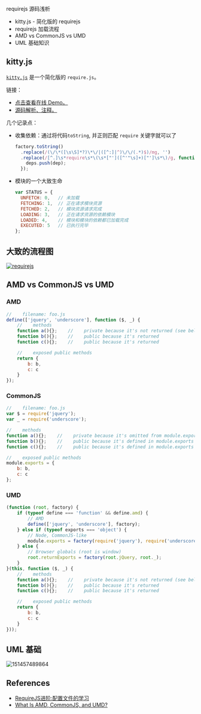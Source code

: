 requirejs 源码浅析
* kitty.js - 简化版的 requirejs
* requirejs 加载流程
* AMD vs CommonJS vs UMD
* UML 基础知识

## kitty.js
[`kitty.js`](https://github.com/zengjialuo/kittyjs/blob/master/src/kitty.js) 是一个简化版的 `require.js`。

链接：
* [点击查看在线 Demo。](https://zhoukekestar.github.io/drafts/requirejs/)
* [源码解析、注释。](https://github.com/zhoukekestar/drafts/blob/master/requirejs/kitty.js)

几个记录点：
* 收集依赖：通过将代码`toString`, 并正则匹配 `require` 关键字就可以了

  ```js
  factory.toString()
    .replace(/(\/\*([\s\S]*?)\*\/|([^:]|^)\/\/(.*)$)/mg, '')
    .replace(/[^.]\s*require\s*\(\s*["']([^'"\s]+)["']\s*\)/g, function(match, dep) {
      deps.push(dep);
    });
  ```
* 模块的一个大致生命

  ```js
  var STATUS = {
    UNFETCH: 0,   // 未加载
    FETCHING: 1,  // 正在请求模块资源
    FETCHED: 2,   // 模块资源请求完成
    LOADING: 3,   // 正在请求资源的依赖模块
    LOADED: 4,    // 模块和模块的依赖都已加载完成
    EXECUTED: 5   // 已执行完毕
  };
  ```

## 大致的流程图
[![requirejs](https://user-images.githubusercontent.com/7157346/28310938-9d8952b0-6be0-11e7-91c3-27ba012de58f.jpg)](https://drive.google.com/file/d/0B9dg6tL91XqfRWN6MHVRRlFjYU0/view?usp=sharing)

## AMD vs CommonJS vs UMD

### AMD
```js
//    filename: foo.js
define(['jquery', 'underscore'], function ($, _) {
    //    methods
    function a(){};    //    private because it's not returned (see below)
    function b(){};    //    public because it's returned
    function c(){};    //    public because it's returned

    //    exposed public methods
    return {
        b: b,
        c: c
    }
});
```

### CommonJS
```js
//    filename: foo.js
var $ = require('jquery');
var _ = require('underscore');

//    methods
function a(){};    //    private because it's omitted from module.exports (see below)
function b(){};    //    public because it's defined in module.exports
function c(){};    //    public because it's defined in module.exports

//    exposed public methods
module.exports = {
    b: b,
    c: c
};
```

### UMD

```js
(function (root, factory) {
    if (typeof define === 'function' && define.amd) {
        // AMD
        define(['jquery', 'underscore'], factory);
    } else if (typeof exports === 'object') {
        // Node, CommonJS-like
        module.exports = factory(require('jquery'), require('underscore'));
    } else {
        // Browser globals (root is window)
        root.returnExports = factory(root.jQuery, root._);
    }
}(this, function ($, _) {
    //    methods
    function a(){};    //    private because it's not returned (see below)
    function b(){};    //    public because it's returned
    function c(){};    //    public because it's returned

    //    exposed public methods
    return {
        b: b,
        c: c
    }
}));
```

## UML 基础
![151457489864](https://user-images.githubusercontent.com/7157346/28311068-16f42ef4-6be1-11e7-8453-cf8f0b018b0c.jpg)


## References
* [RequireJS进阶:配置文件的学习](https://segmentfault.com/a/1190000002401665)
* [What Is AMD, CommonJS, and UMD?](http://davidbcalhoun.com/2014/what-is-amd-commonjs-and-umd/)
